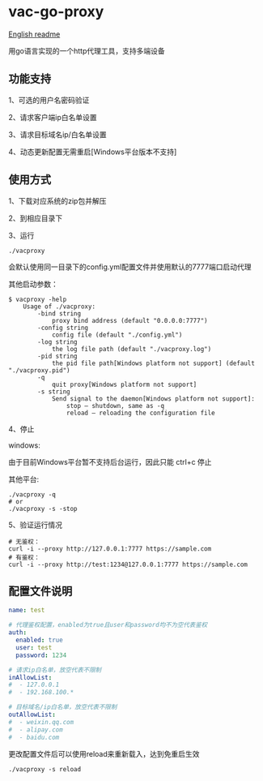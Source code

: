 # vac-go-proxy

[English readme](https://github.com/vacuityv/vac-go-proxy/blob/main/README.en.md)

用go语言实现的一个http代理工具，支持多端设备

## 功能支持

1、可选的用户名密码验证

2、请求客户端ip白名单设置

3、请求目标域名ip/白名单设置

4、动态更新配置无需重启[Windows平台版本不支持]

## 使用方式

1、下载对应系统的zip包并解压

2、到相应目录下

3、运行

```shell
./vacproxy 
```

会默认使用同一目录下的config.yml配置文件并使用默认的7777端口启动代理

其他启动参数：

```shell
$ vacproxy -help
    Usage of ./vacproxy:
        -bind string
            proxy bind address (default "0.0.0.0:7777")
        -config string
            config file (default "./config.yml")
        -log string
            the log file path (default "./vacproxy.log")
        -pid string
            the pid file path[Windows platform not support] (default "./vacproxy.pid")
        -q  
            quit proxy[Windows platform not support]
        -s string
            Send signal to the daemon[Windows platform not support]:
                stop — shutdown, same as -q
                reload — reloading the configuration file
```

4、停止

windows:

由于目前Windows平台暂不支持后台运行，因此只能 ctrl+c 停止

其他平台:

```shell
./vacproxy -q
# or
./vacproxy -s -stop
```

5、验证运行情况

```shell
# 无鉴权：
curl -i --proxy http://127.0.0.1:7777 https://sample.com
# 有鉴权：
curl -i --proxy http://test:1234@127.0.0.1:7777 https://sample.com
```

## 配置文件说明

```yml
name: test

# 代理鉴权配置，enabled为true且user和password均不为空代表鉴权
auth:
  enabled: true
  user: test
  password: 1234

# 请求ip白名单，放空代表不限制
inAllowList:
#  - 127.0.0.1
#  - 192.168.100.*

# 目标域名/ip白名单，放空代表不限制
outAllowList:
#  - weixin.qq.com
#  - alipay.com
#  - baidu.com
```

更改配置文件后可以使用reload来重新载入，达到免重启生效

```shell
./vacproxy -s reload
```
